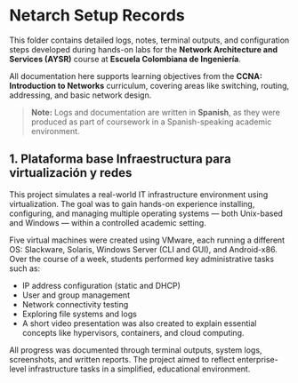 
# Netarch Setup Records

This folder contains detailed logs, notes, terminal outputs, and configuration steps developed during hands-on labs for the **Network Architecture and Services (AYSR)** course at **Escuela Colombiana de Ingeniería**.

All documentation here supports learning objectives from the **CCNA: Introduction to Networks** curriculum, covering areas like switching, routing, addressing, and basic network design.

> **Note:** Logs and documentation are written in **Spanish**, as they were produced as part of coursework in a Spanish-speaking academic environment.


## 1. Plataforma base Infraestructura para virtualización y redes

This project simulates a real-world IT infrastructure environment using virtualization. The goal was to gain hands-on experience installing, configuring, and managing multiple operating systems — both Unix-based and Windows — within a controlled academic setting.

Five virtual machines were created using VMware, each running a different OS: Slackware, Solaris, Windows Server (CLI and GUI), and Android-x86. Over the course of a week, students performed key administrative tasks such as:

- IP address configuration (static and DHCP)
- User and group management
- Network connectivity testing
- Exploring file systems and logs
- A short video presentation was also created to explain essential concepts like hypervisors, containers, and cloud computing.

All progress was documented through terminal outputs, system logs, screenshots, and written reports. The project aimed to reflect enterprise-level infrastructure tasks in a simplified, educational environment.
